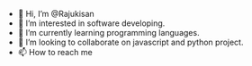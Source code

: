 - 👋 Hi, I’m @Rajukisan
- 👀 I’m interested in software developing.
- 🌱 I’m currently learning programming languages.
- 💞️ I’m looking to collaborate on javascript and python project.
- 📫 How to reach me 

<!---
Rajukisan9628/Rajukisan9628 is a ✨ special ✨ repository because its `README.md` (this file) appears on your GitHub profile.
You can click the Preview link to take a look at your changes.
--->
